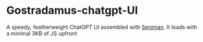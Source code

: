 # Gostradamus-chatgpt-UI
A speedy, featherweight ChatGPT UI assembled with [Seniman](https://github.com/senimanjs/seniman). It loads with a minimal 3KB of JS upfront